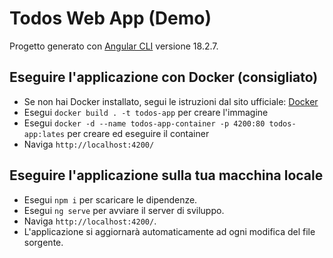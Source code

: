 # Todos Web App (Demo)

Progetto generato con [Angular CLI](https://github.com/angular/angular-cli) versione 18.2.7.

## Eseguire l'applicazione con Docker (consigliato)

- Se non hai Docker installato, segui le istruzioni dal sito ufficiale: [Docker](https://docs.docker.com/desktop/)
- Esegui `docker build . -t todos-app` per creare l'immagine
- Esegui `docker -d --name todos-app-container -p 4200:80 todos-app:lates` per creare ed eseguire il container
- Naviga `http://localhost:4200/`

## Eseguire l'applicazione sulla tua macchina locale

- Esegui `npm i` per scaricare le dipendenze.
- Esegui `ng serve` per avviare il server di sviluppo.
- Naviga `http://localhost:4200/`.
- L'applicazione si aggiornarà automaticamente ad ogni modifica del file sorgente.


